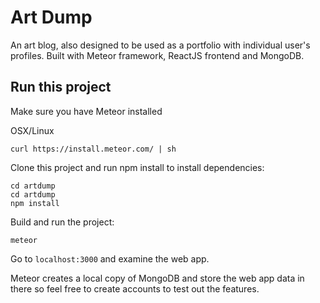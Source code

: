# Art Dump
An art blog, also designed to be used as a portfolio with individual user's profiles. Built with Meteor framework, ReactJS frontend and MongoDB.

## Run this project

Make sure you have Meteor installed

OSX/Linux
```
curl https://install.meteor.com/ | sh
```

Clone this project and run npm install to install dependencies:
```
cd artdump
cd artdump
npm install
```

Build and run the project:
```
meteor
```

Go to ```localhost:3000``` and examine the web app.

Meteor creates a local copy of MongoDB and store the web app data in there
so feel free to create accounts to test out the features.